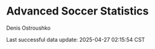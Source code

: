 # Advanced Soccer Statistics
Denis Ostroushko

<!-- gfm -->

Last successful data update: 2025-04-27 02:15:54 CST
